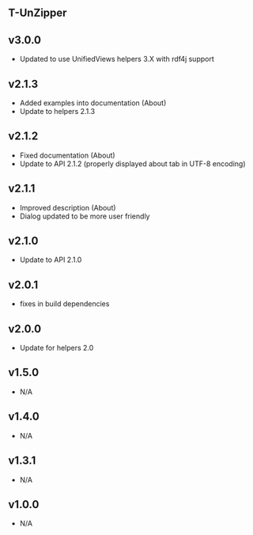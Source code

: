 T-UnZipper
----------

v3.0.0
---
* Updated to use UnifiedViews helpers 3.X with rdf4j support

v2.1.3
---
* Added examples into documentation (About)
* Update to helpers 2.1.3

v2.1.2
---
* Fixed documentation (About)
* Update to API 2.1.2 (properly displayed about tab in UTF-8 encoding)

v2.1.1
---
* Improved description (About)
* Dialog updated to be more user friendly

v2.1.0
---
* Update to API 2.1.0

v2.0.1
---
* fixes in build dependencies

v2.0.0
---
* Update for helpers 2.0

v1.5.0
---
* N/A

v1.4.0
---
* N/A

v1.3.1
---
* N/A

v1.0.0
---
* N/A

